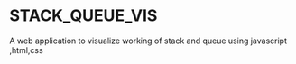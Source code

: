 # STACK_QUEUE_VIS
A web application to visualize working of stack and  queue using javascript ,html,css

